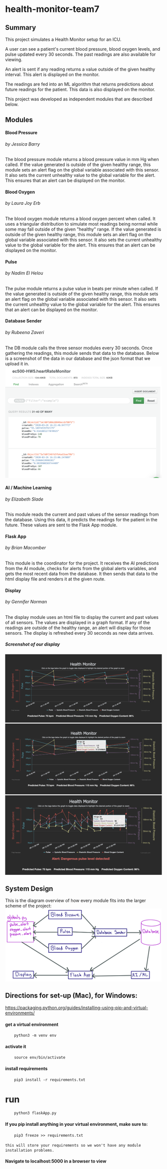 # health-monitor-team7

## Summary
This project simulates a Health Monitor setup for an ICU.

A user can see a patient's current blood pressure, blood oxygen levels, and pulse updated every 30 seconds. The past readings are also available for viewing.

An alert is sent if any reading returns a value outside of the given healthy interval. This alert is displayed on the monitor.

The readings are fed into an ML algorithm that returns predictions about future readings for the patient. This data is also displayed on the monitor.

This project was developed as independent modules that are described below.

## Modules
#### Blood Pressure
###### by Jessica Barry
The blood pressure module returns a blood pressure value in mm Hg when called. If the value generated is outside of the given healthy range, this module sets an alert flag on the global variable associated with this sensor. It also sets the current unhealthy value to the global variable for the alert. This ensures that an alert can be displayed on the monitor.

#### Blood Oxygen
###### by Laura Joy Erb
The blood oxygen module returns a blood oxygen percent when called. It uses a triangular distribution to simulate most readings being normal while some may fall outside of the given "healthy" range. If the value generated is outside of the given healthy range, this module sets an alert flag on the global variable associated with this sensor. It also sets the current unhealthy value to the global variable for the alert. This ensures that an alert can be displayed on the monitor.

#### Pulse
###### by Nadim El Helou
The pulse module returns a pulse value in beats per minute when called. If the value generated is outside of the given healthy range, this module sets an alert flag on the global variable associated with this sensor. It also sets the current unhealthy value to the global variable for the alert. This ensures that an alert can be displayed on the monitor.

#### Database Sender
###### by Rubeena Zaveri
The DB module calls the three sensor modules every 30 seconds. Once gathering the readings, this module sends that data to the database. Below is a screenshot of the data in our database and the json format that we upload it in.
![Database Screenschot](/images/db.jpeg)

#### AI / Machine Learning
###### by Elizabeth Slade
This module reads the current and past values of the sensor readings from the database. Using this data, it predicts the readings for the patient in the future. These values are sent to the Flask App module.

#### Flask App
###### by Brian Macomber
This module is the coordinator for the project. It receives the AI predictions from the AI module, checks for alerts from the global alerts variables, and gets the most recent data from the database. It then sends that data to the html display file and renders it at the given route.

#### Display
###### by Gennifer Norman
The display module uses an html file to display the current and past values of all sensors. The values are displayed in a graph format. If any of the readings are outside of the healthy range, an alert will display for those sensors. The display is refreshed every 30 seconds as new data arrives.
##### Screenshot of our display
![Display Screenshot](/images/display.png)
![Display Screenshot](/images/display_data.png)
![Display Screenshot](/images/display_alert.png)


## System Design
This is the diagram overview of how every module fits into the larger scheme of the project:
![Module Diagram](/images/module_diagram.jpeg)

## Directions for set-up (Mac), for Windows:

https://packaging.python.org/guides/installing-using-pip-and-virtual-environments/

#### get a virtual environment

        python3 -m venv env

#### activate it

        source env/bin/activate

#### install requirements

        pip3 install -r requirements.txt

# run

        python3 flaskApp.py

#### If you pip install anything in your virtual environment, make sure to:

        pip3 freeze >> requirements.txt

    this will store your requirements so we won't have any module installation problems.

#### Navigate to localhost:5000 in a browser to view
